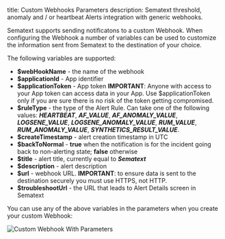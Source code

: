 title: Custom Webhooks Parameters
description: Sematext threshold, anomaly and / or heartbeat Alerts integration with generic webhooks.

Sematext supports sending notificatons to a custom Webhook.  When configuring the Webhook a number of variables can be used to customize the information sent from Sematext to the destination of your choice. 

The following variables are supported:

 * **$webHookName** - the name of the webhook
 * **$applicationId** - App identifier
 * **$applicationToken** - App token **IMPORTANT**: Anyone with access to your App token can access data in your App. Use $applicationToken only if you are sure there is no risk of the token getting compromised.
 * **$ruleType** - the type of the Alert Rule. Can take one of the following values: ***HEARTBEAT***, ***AF_VALUE***, ***AF_ANOMALY_VALUE***, ***LOGSENE_VALUE***, ***LOGSENE_ANOMALY_VALUE***, ***RUM_VALUE***, ***RUM_ANOMALY_VALUE***, ***SYNTHETICS_RESULT_VALUE***.  
 * **$createTimestamp** - alert creation timestamp in UTC
 * **$backToNormal** - **true** when the notification is for the incident going back to non-alerting state; **false** otherwise
 * **$title** - alert title, currently equal to ***Sematext***
 * **$description** - alert description
 * **$url** - webhook URL. **IMPORTANT**: to ensure data is sent to the destination securely you must use HTTPS, not HTTP.
 * **$troubleshootUrl** - the URL that leads to Alert Details screen in Sematext

You can use any of the above variables in the parameters when you create your custom Webhook:

<img class="content-modal-image" alt="Custom Webhook With Parameters" src="../../images/integrations/custom-webhook-with-parameters.png" title="Create Custom Webhook With Parameters">
